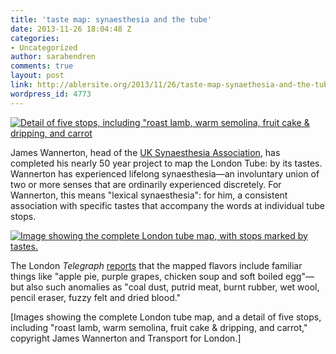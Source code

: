 ```yaml
---
title: 'taste map: synaesthesia and the tube'
date: 2013-11-26 18:04:48 Z
categories:
- Uncategorized
author: sarahendren
comments: true
layout: post
link: http://ablersite.org/2013/11/26/taste-map-synaethesia-and-the-tube/
wordpress_id: 4773
---
```


[![Detail of five stops, including "roast lamb, warm semolina, fruit cake & dripping, and carrot](http://ablersite.files.wordpress.com/2013/11/tastemap4_2650444c.jpg)](http://ablersite.files.wordpress.com/2013/11/tastemap4_2650444c.jpg)

James Wannerton, head of the [UK Synaesthesia Association](http://www.uksynaesthesia.com/), has completed his nearly 50 year project to map the London Tube: by its tastes. Wannerton has experienced lifelong synaesthesia—an involuntary union of two or more senses that are ordinarily experienced discretely. For Wannerton, this means "lexical synaesthesia": for him, a consistent association with specific tastes that accompany the words at individual tube stops.

[![Image showing the complete London tube map, with stops marked by tastes.](http://ablersite.files.wordpress.com/2013/11/thumb.jpg)](http://ablersite.files.wordpress.com/2013/11/thumb.jpg)

The London _Telegraph_ [reports](http://www.telegraph.co.uk/news/uknews/road-and-rail-transport/10257633/What-do-London-Underground-stops-taste-like.html) that the mapped flavors include familiar things like "apple pie, purple grapes, chicken soup and soft boiled egg"—but also such anomalies as "coal dust, putrid meat, burnt rubber, wet wool, pencil eraser, fuzzy felt and dried blood."

[Images showing the complete London tube map, and a detail of five stops, including "roast lamb, warm semolina, fruit cake & dripping, and carrot," copyright James Wannerton and Transport for London.]
